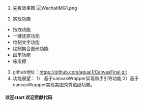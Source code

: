 1. 先看效果图
   ![WechatIMG1.png](https://upload-images.jianshu.io/upload_images/6168376-2d1ca55e7303c4f6.png?imageMogr2/auto-orient/strip%7CimageView2/2/w/1240)

2.  实现功能 
 *  拖拽功能
 *  一键还原功能
 *  绘制文字功能
 *  绘制集合图形功能
 *  画笔功能
 *  橡皮擦
3. github地址：https://github.com/aguai1/CanvasFinal.git
4. 功能展望：
    1） 基于canvasWrapper实现新手引导功能
    2）基于canvasWrapper实现美图秀秀贴纸功能。

#### 欢迎start 欢迎贡献代码  ####


